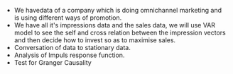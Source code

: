 - We havedata of a company which is doing omnichannel marketing and is using different ways of promotion.
- We have all it's impressions data and the sales data, we will use VAR model to see the self and cross relation between the impression vectors and then decide how to invest so as to maximise sales.
- Conversation of data to stationary data.
- Analysis of Impuls response function.
- Test for Granger Causality
